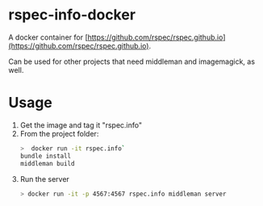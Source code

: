 # rspec-info-docker

A docker container for [https://github.com/rspec/rspec.github.io](https://github.com/rspec/rspec.github.io).

Can be used for other projects that need middleman and imagemagick, as well.

# Usage

1. Get the image and tag it "rspec.info"
1. From the project folder:
    ```bash
    >  docker run -it rspec.info`
    bundle install
    middleman build
    ```
1. Run the server
    ```bash
    > docker run -it -p 4567:4567 rspec.info middleman server
    ```
